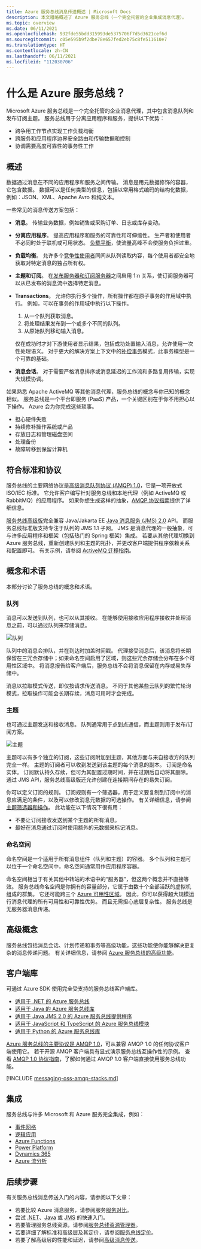 ```yaml
---
title: Azure 服务总线消息传送概述 | Microsoft Docs
description: 本文粗略概述了 Azure 服务总线（一个完全托管的企业集成消息代理）。
ms.topic: overview
ms.date: 06/11/2021
ms.openlocfilehash: 932fde55bdd315993de5375706f7d5d3621cef6d
ms.sourcegitcommit: c05e595b9f2dbe78e657fed2eb75c8fe511610e7
ms.translationtype: HT
ms.contentlocale: zh-CN
ms.lasthandoff: 06/11/2021
ms.locfileid: "112030706"
---
```

# <a name="what-is-azure-service-bus"></a>什么是 Azure 服务总线？
Microsoft Azure 服务总线是一个完全托管的企业消息代理，其中包含消息队列和发布订阅主题。 服务总线用于分离应用程序和服务，提供以下优势：

- 跨争用工作节点实现工作负载均衡
- 跨服务和应用程序边界安全路由和传输数据和控制
- 协调需要高度可靠性的事务性工作 

## <a name="overview"></a>概述
数据通过消息在不同的应用程序和服务之间传输。 消息是用元数据修饰的容器，它包含数据。 数据可以是任何类型的信息，包括以常用格式编码的结构化数据，例如：JSON、XML、Apache Avro 和纯文本。

一些常见的消息传送方案包括：

* **消息**。 传输业务数据，例如销售或采购订单、日志或库存变动。
* **分离应用程序**。 提高应用程序和服务的可靠性和可伸缩性。 生产者和使用者不必同时处于联机或可用状态。 [负载平衡](/azure/architecture/patterns/queue-based-load-leveling)，使流量高峰不会使服务负担过重。 
* **负载均衡**。 允许多个[竞争性使用者](/azure/architecture/patterns/competing-consumers)同间从队列读取内容，每个使用者都安全地获取对特定消息的独占所有权。 
* **主题和订阅**。 在[发布服务器和订阅服务器](/azure/architecture/patterns/publisher-subscriber)之间启用 1:n 关系，使订阅服务器可以从已发布的消息流中选择特定消息。
* **Transactions**。 允许你执行多个操作，所有操作都在原子事务的作用域中执行。 例如，可以在事务的作用域中执行以下操作。  

    1. 从一个队列获取消息。
    2. 将处理结果发布到一个或多个不同的队列。
    3. 从原始队列移动输入消息。 
    
    仅在成功时才对下游使用者显示结果，包括成功处置输入消息，允许使用一次性处理语义。 对于更大的解决方案上下文中的[补偿事务](/azure/architecture/patterns/compensating-transaction)模式，此事务模型是一个可靠的基础。 
* **消息会话**。 对于需要严格消息排序或消息延迟的工作流和多路复用传输，实现大规模协调。

如果熟悉 Apache ActiveMQ 等其他消息代理，服务总线的概念与你已知的概念相似。 服务总线是一个平台即服务 (PaaS) 产品，一个关键区别在于你不用担心以下操作。 Azure 会为你完成这些琐事。 

- 担心硬件失败 
- 持续修补操作系统或产品
- 存放日志和管理磁盘空间
- 处理备份
- 故障转移到保留计算机

## <a name="compliance-with-standards-and-protocols"></a>符合标准和协议

服务总线的主要网络协议是[高级消息队列协议 (AMQP) 1.0](service-bus-amqp-overview.md)，它是一项开放式 ISO/IEC 标准。 它允许客户编写针对服务总线和本地代理（例如 ActiveMQ 或 RabbitMQ）的应用程序。 如果你想生成这样的抽象，[AMQP 协议指南](service-bus-amqp-protocol-guide.md)提供了详细信息。

[服务总线高级版](service-bus-premium-messaging.md)完全兼容 Java/Jakarta EE [Java 消息服务 (JMS) 2.0](how-to-use-java-message-service-20.md) API。 而服务总线标准版支持专注于队列的 JMS 1.1 子网。 JMS 是消息代理的一般抽象，可与许多应用程序和框架（包括热门的 Spring 框架）集成。 若要从其他代理切换到 Azure 服务总线，重新创建队列和主题的拓扑，并更改客户端提供程序依赖关系和配置即可。 有关示例，请参阅 [ActiveMQ 迁移指南](migrate-jms-activemq-to-servicebus.md)。

## <a name="concepts-and-terminology"></a>概念和术语 
本部分讨论了服务总线的概念和术语。

### <a name="queues"></a>队列
消息可以发送到队列，也可以从其接收。 在能够使用接收应用程序接收并处理消息之前，可以通过队列来存储消息。

![队列](./media/service-bus-messaging-overview/about-service-bus-queue.png)

队列中的消息会排队，并在到达时加盖时间戳。 代理接受消息后，该消息将长期保留在三冗余存储中；如果命名空间启用了区域，则这些冗余存储会分布在多个可用性区域中。 将消息报告给客户端后，服务总线不会将消息保留在内存或易失存储中。

消息以拉取模式传送，即仅按请求传送消息。 不同于其他某些云队列的繁忙轮询模式，拉取操作可能会长期存续，消息可用时才会完成。 

### <a name="topics"></a>主题

也可通过主题发送和接收消息。 队列通常用于点到点通信，而主题则用于发布/订阅方案。

![主题](./media/service-bus-messaging-overview/about-service-bus-topic.png)

主题可以有多个独立的订阅，这些订阅附加到主题，其他方面与来自接收方的队列完全一样。 主题的订阅者可以收到发送到该主题的每个消息的副本。 订阅是命名实体。 订阅默认持久存续，但可为其配置过期时间，并在过期后自动将其删除。 通过 JMS API，服务总线高级版还允许创建在连接期间存在的易失订阅。

你可以定义订阅的规则。 订阅规则有一个筛选器，用于定义要复制到订阅中的消息应满足的条件，以及可以修改消息元数据的可选操作。  有关详细信息，请参阅[主题筛选器和操作](topic-filters.md)。 此功能在以下情况下很有用：

- 不要让订阅接收发送到某个主题的所有消息。
- 最好在消息通过订阅时使用额外的元数据来标记消息。

### <a name="namespaces"></a>命名空间
命名空间是一个适用于所有消息组件（队列和主题）的容器。 多个队列和主题可以位于一个命名空间中，命名空间通常用作应用程序容器。 

命名空间相当于有关其他中转站的术语中的“服务器”，但这两个概念并不直接等效。 服务总线命名空间是你拥有的容量部分，它属于由数十个全部活跃的虚拟机组成的群集。 它还可能跨三个 [Azure 可用性区域](../availability-zones/az-overview.md)。 因此，你可以获得超大规模运行消息代理的所有可用性和可靠性优势。 而且无需担心底层复杂性。 服务总线是无服务器消息传递。

## <a name="advanced-concepts"></a>高级概念
服务总线包括消息会话、计划传递和事务等高级功能，这些功能使你能够解决更复杂的消息传递问题。 有关详细信息，请参阅 [Azure 服务总线的高级功能](advanced-features-overview.md)。

## <a name="client-libraries"></a>客户端库

可通过 Azure SDK 使用完全受支持的服务总线客户端库。

- [适用于 .NET 的 Azure 服务总线](/dotnet/api/overview/azure/service-bus?preserve-view=true)
- [适用于 Java 的 Azure 服务总线库](/java/api/overview/azure/servicebus?preserve-view=true)
- [适用于 Java JMS 2.0 的 Azure 服务总线提供程序](how-to-use-java-message-service-20.md)
- [适用于 JavaScript 和 TypeScript 的 Azure 服务总线模块](/javascript/api/overview/azure/service-bus?preserve-view=true)
- [适用于 Python 的 Azure 服务总线库](/python/api/overview/azure/servicebus?preserve-view=true)

[Azure 服务总线的主要协议是 AMQP 1.0](service-bus-amqp-overview.md)，可从兼容 AMQP 1.0 的任何协议客户端使用它。 若干开源 AMQP 客户端具有显式演示服务总线互操作性的示例。 查看 [AMQP 1.0 协议指南](service-bus-amqp-protocol-guide.md)，了解如何通过 AMQP 1.0 客户端直接使用服务总线功能。

[!INCLUDE [messaging-oss-amqp-stacks.md](../../includes/messaging-oss-amqp-stacks.md)]

## <a name="integration"></a>集成

服务总线与许多 Microsoft 和 Azure 服务完全集成，例如：

* [事件网格](service-bus-to-event-grid-integration-example.md)
* [逻辑应用](../connectors/connectors-create-api-servicebus.md)
* [Azure Functions](../azure-functions/functions-bindings-service-bus.md)
* [Power Platform](../connectors/connectors-create-api-servicebus.md)
* [Dynamics 365](/dynamics365/fin-ops-core/dev-itpro/business-events/how-to/how-to-servicebus)
* [Azure 流分析](../stream-analytics/stream-analytics-define-outputs.md)

## <a name="next-steps"></a>后续步骤

有关服务总线消息传送入门的内容，请参阅以下文章：

* 若要比较 Azure 消息服务，请参阅服务[服务对比](../event-grid/compare-messaging-services.md?toc=%2fazure%2fservice-bus-messaging%2ftoc.json&bc=%2fazure%2fservice-bus-messaging%2fbreadcrumb%2ftoc.json)。
* 尝试 [.NET](service-bus-dotnet-get-started-with-queues.md)、[Java](service-bus-java-how-to-use-queues.md) 或 [JMS](service-bus-java-how-to-use-jms-api-amqp.md) 的快速入门。
* 若要管理服务总线资源，请参阅[服务总线资源管理器](https://github.com/paolosalvatori/ServiceBusExplorer/releases)。
* 若要详细了解标准和高级层及其定价，请参阅[服务总线定价](https://azure.microsoft.com/pricing/details/service-bus/)。
* 若要了解高级层的性能和延迟，请参阅[高级消息传送](https://techcommunity.microsoft.com/t5/Service-Bus-blog/Premium-Messaging-How-fast-is-it/ba-p/370722)。